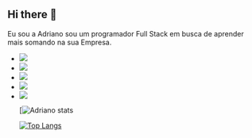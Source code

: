 ## Hi there 👋

Eu sou a Adriano sou um programador Full Stack em busca de aprender mais somando na sua Empresa.

 - <img src="https://img.shields.io/badge/HTML5-E34F26?style=for-the-badge&logo=html5&logoColor=white)https://img.shields.io/badge/HTML5-E34F26?style=for-the-badge&logo=html5&logoColor=white" />
 - <img src="https://img.shields.io/badge/CSS-239120?&style=for-the-badge&logo=css3&logoColor=white" /> 
 - <img src="https://img.shields.io/badge/JavaScript-F7DF1E?style=for-the-badge&logo=javascript&logoColor=black" />
 - <img src="https://img.shields.io/badge/Node.js-43853D?style=for-the-badge&logo=node.js&logoColor=white" />
 - <img src="https://img.shields.io/badge/React-20232A?style=for-the-badge&logo=react&logoColor=61DAFB"/>

   [![Adriano stats](https://github-readme-stats.vercel.app/api?username=adrianosaldanhadev&show_icons=true&theme=transparent)

   [![Top Langs](https://github-readme-stats.vercel.app/api/top-langs/?username=adrianosaldanhadev)](https://github.com/anuraghazra/github-readme-stats)
